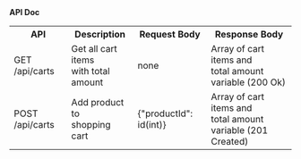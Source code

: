 <!DOCTYPE html>
<html>
<head>
    <b>API Doc</b>
</head>
<body>
    <table>
        <tr>
            <th>API</th>
            <th>Description</th>
            <th>Request Body</th>
            <th>Response Body</th>
        </tr>
        <tr>
            <td>GET /api/carts</td>
            <td>Get all cart items <br> with total amount</td>
            <td>none</td>
            <td>Array of cart items and <br> total amount variable (200 Ok)</td>
        </tr>
        <tr>
            <td>POST /api/carts</td>
            <td>Add product to <br>shopping cart</td>
            <td>
                {"productId": id(int)}
            </td>
            <td>Array of cart items and <br>total amount variable (201 Created)</td>
        </tr>        
    </table>
</body>
